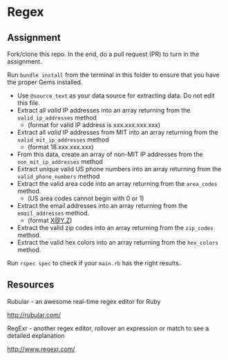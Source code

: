 # Regex

## Assignment

Fork/clone this repo. In the end, do a pull request (PR) to turn in the assignment.

Run `bundle install` from the terminal in this folder to ensure that you have
the proper Gems installed.

- Use `@source_text` as your data source for extracting data. Do not edit this file.
- Extract all *valid* IP addresses into an array returning from the `valid_ip_addresses` method
  - (format for valid IP address is xxx.xxx.xxx.xxx)
- Extract all *valid* IP addresses from MIT into an array returning from the `valid_mit_ip_addresses` method
  - (format 18.xxx.xxx.xxx)
- From this data, create an array of non-MIT IP addresses from the `non_mit_ip_addresses` method
- Extract unique valid US phone numbers into an array returning from the `valid_phone_numbers` method
- Extract the valid area code into an array returning from the `area_codes` method.
  - (US area codes cannot begin with 0 or 1)
- Extract the email addresses into an array returning from the `email_addresses` method.
  - (format X@Y.Z)
- Extract the valid zip codes into an array returning from the `zip_codes` method.
- Extract the valid hex colors into an array returning from the `hex_colors` method.

Run `rspec spec` to check if your `main.rb` has the right results.

## Resources

Rubular - an awesome real-time regex editor for Ruby

http://rubular.com/

RegExr - another regex editor, rollover an expression or match to see a detailed explanation

http://www.regexr.com/

